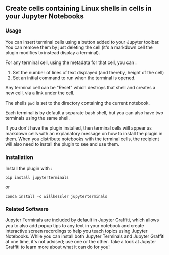 ## Create cells containing Linux shells in cells in your Jupyter Notebooks

### Usage

You can insert terminal cells using a button added to your Jupyter toolbar.  You can remove them by just deleting the cell (it's a markdown cell the plugin modifies to instead display a terminal).

For any terminal cell, using the metadata for that cell, you can :
1. Set the number of lines of text displayed (and thereby, height of the cell)
1. Set an initial command to run when the terminal is opened.

Any terminal cell can be "Reset" which destroys that shell and creates a new cell, via a link under the cell.

The shells `pwd` is set to the directory containing the current notebook.

Each terminal is by default a separate bash shell, but you can also have two terminals using the same shell.

If you don't have the plugin installed, then terminal cells will appear as markdown cells with an explanatory message on how to install the plugin in them. When you distribute notebooks with the terminal cells, the recipient will also need to install the plugin to see and use them.

### Installation

Install the plugin with :

`pip install jupyterterminals`

or

`conda install -c willkessler jupyterterminals`

### Related Software

Jupyter Terminals are included by default in Jupyter Graffiti, which allows you to also add popup tips to any text in your notebook and create interactive screen recordings to help you teach topics using Jupyter Notebooks.  While you can install both Jupyter Terminals and Jupyter Graffiti at one time, it's not advised; use one or the other.  Take a look at Jupyter Graffiti to learn more about what it can do for you!


